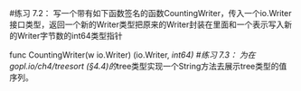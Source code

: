 #练习 7.2： 写一个带有如下函数签名的函数CountingWriter，传入一个io.Writer接口类型，返回一个新的Writer类型把原来的Writer封装在里面和一个表示写入新的Writer字节数的int64类型指针

func CountingWriter(w io.Writer) (io.Writer, *int64)
#练习 7.3： 为在gopl.io/ch4/treesort (§4.4)的*tree类型实现一个String方法去展示tree类型的值序列。

